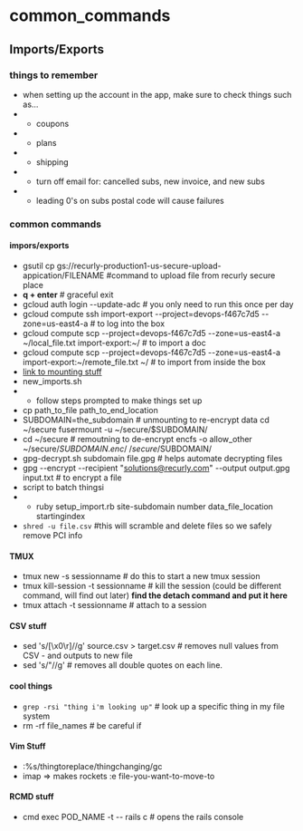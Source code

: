 # common_commands
## Imports/Exports
### things to remember
* when setting up the account in the app, make sure to check things such as...
* * coupons
* * plans
* * shipping
* * turn off email for: cancelled subs, new invoice, and new subs
* * leading 0's on subs postal code will cause failures
### common commands
#### impors/exports
* gsutil cp gs://recurly-production1-us-secure-upload-appication/FILENAME #command to upload file from recurly secure place
* **q + enter**      # graceful exit
* gcloud auth login --update-adc     # you only need to run this once per day
* gcloud compute ssh import-export --project=devops-f467c7d5 --zone=us-east4-a    # to log into the box
* gcloud compute scp --project=devops-f467c7d5 --zone=us-east4-a ~/local_file.txt import-export:~/    # to import a doc
* gcloud compute scp --project=devops-f467c7d5 --zone=us-east4-a import-export:~/remote_file.txt ~/    # to import from inside the box
* [link to mounting stuff](https://wiki.recurly.net/display/DEV/How+to+use+EncFS)
* new_imports.sh
* * follow steps prompted to make things set up
* cp path_to_file path_to_end_location
* SUBDOMAIN=the_subdomain                                           # unmounting to re-encrypt data
cd ~/secure
fusermount -u ~/secure/$SUBDOMAIN/
* cd ~/secure                                                       # remoutning to de-encrypt
encfs -o allow_other ~/secure/$SUBDOMAIN.enc/ ~/secure/$SUBDOMAIN/
* gpg-decrypt.sh subdomain file.gpg   # helps automate decrypting files
* gpg --encrypt --recipient "solutions@recurly.com" --output output.gpg input.txt  # to encrypt a file
* script to batch thingsi
* * ruby setup_import.rb site-subdomain number data_file_location startingindex
* `shred -u file.csv`    #this will scramble and delete files so we safely remove PCI info
#### TMUX
* tmux new -s sessionname    # do this to start a new tmux session
* tmux kill-session -t sessionname # kill the session (could be different command, will find out later)
**find the detach command and put it here**
* tmux attach -t sessionname    # attach to a session
#### CSV stuff
* sed 's/[\x0\r]//g' source.csv > target.csv    # removes null values from CSV - and outputs to new file
* sed 's/"//g'    # removes all double quotes on each line.
#### cool things
* `grep -rsi "thing i'm looking up"`    # look up a specific thing in my file system
* rm -rf file_names # be careful if
#### Vim Stuff
* :%s/thingtoreplace/thingchanging/gc
* imap <c-l> =><Space>    makes rockets
:e file-you-want-to-move-to

#### RCMD stuff
* cmd exec POD_NAME -t -- rails c  # opens the rails console 